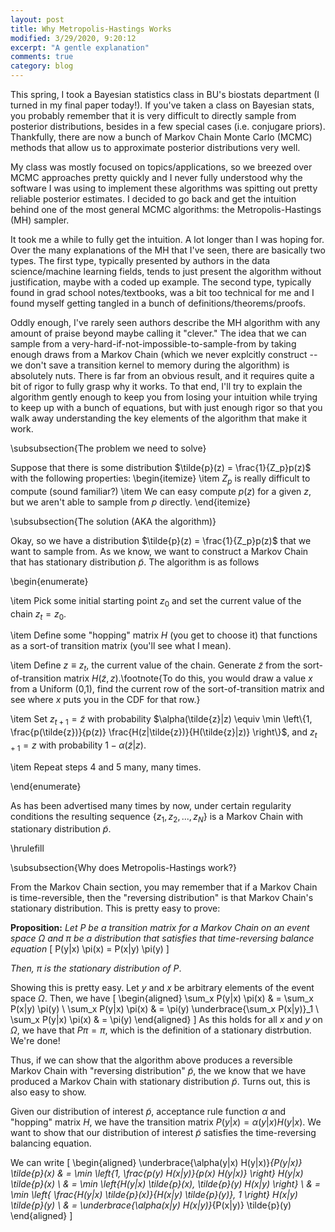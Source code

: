 ```yaml
---
layout: post
title: Why Metropolis-Hastings Works
modified: 3/29/2020, 9:20:12
excerpt: "A gentle explanation"
comments: true
category: blog
---
```


This spring, I took a Bayesian statistics class in BU's biostats department (I turned in my final paper today!). If you've taken a class on Bayesian stats, you probably remember that it is very difficult to directly sample from posterior distributions, besides in a few special cases (i.e. conjugare priors). Thankfully, there are now a bunch of Markov Chain Monte Carlo (MCMC) methods that allow us to approximate posterior distributions very well. 

My class was mostly focused on topics/applications, so we breezed over MCMC approaches pretty quickly and I never fully understood why the software I was using to implement these algorithms was spitting out pretty reliable posterior estimates. I decided to go back and get the intuition behind one of the most general MCMC algorithms: the Metropolis-Hastings (MH) sampler. 

It took me a while to fully get the intuition. A lot longer than I was hoping for. Over the many explanations of the MH that I've seen, there are basically two types. The first type, typically presented by authors in the data science/machine learning fields, tends to just present the algorithm without justification, maybe with a coded up example. The second type, typically found in grad school notes/textbooks, was a bit too technical for me and I found myself getting tangled in a bunch of definitions/theorems/proofs.

Oddly enough, I've rarely seen authors describe the MH algorithm with any amount of praise beyond maybe calling it "clever." The idea that we can sample from a very-hard-if-not-impossible-to-sample-from by taking enough draws from a Markov Chain (which we never explcitly construct -- we don't save a transition kernel to memory during the algorithm) is absolutely nuts. There is far from an obvious result, and it requires quite a bit of rigor to fully grasp why it works. To that end, I'll try to explain the algorithm gently enough to keep you from losing your intuition while trying to keep up with a bunch of equations, but with just enough rigor so that you walk away understanding the key elements of the algorithm that make it work. 

\subsubsection{The problem we need to solve}

Suppose that there is some distribution $\tilde{p}(z) = \frac{1}{Z_p}p(z)$ with the following properties:
  \begin{itemize}
\item $Z_p$ is really difficult to compute (sound familiar?)
\item We can easy compute $p(z)$ for a given $z$, but we aren't able to sample from $p$ directly.
\end{itemize}

\subsubsection{The solution (AKA the algorithm)}

Okay, so we have a distribution $\tilde{p}(z) = \frac{1}{Z_p}p(z)$ that we want to sample from. As we know, we want to construct a Markov Chain that has stationary distribution $\tilde{p}$. The algorithm is as follows 

\begin{enumerate}

\item Pick some initial starting point $z_0$ and set the current value of the chain $z_t=z_0$.

\item Define some "hopping" matrix $H$ (you get to choose it)   that functions as a sort-of transition matrix (you'll see      what I mean).

\item Define $z \equiv z_t$, the current value of the chain. Generate $\tilde{z}$ from the sort-of-transition matrix $H(\tilde{z},z)$.\footnote{To do this, you would draw a value $x$ from a Uniform (0,1), find the current row of the sort-of-transition matrix and see where $x$ puts you in the CDF for that row.}

\item Set $z_{t+1} = \tilde{z}$ with probability $\alpha(\tilde{z}|z) \equiv \min \left\{1, \frac{p(\tilde{z})}{p(z)} \frac{H(z|\tilde{z})}{H(\tilde{z}|z)} \right\}$, and $z_{t+1} = z$ with probability $1-\alpha(\tilde{z}|z)$.

\item Repeat steps 4 and 5 many, many times.

\end{enumerate}

As has been advertised many times by now, under certain regularity conditions the resulting sequence $\{z_1,z_2,...,z_N \}$ is a Markov Chain with stationary distribution $\tilde{p}$.

\hrulefill

\subsubsection{Why does Metropolis-Hastings work?}

From the Markov Chain section, you may remember that if a Markov Chain is time-reversible, then the "reversing distribution" is that Markov Chain's stationary distribution. This is pretty easy to prove:

**Proposition:** *Let $P$ be a transition matrix for a Markov Chain on an event space $\Omega$ and $\pi$ be a distribution that satisfies that time-reversing balance equation*
\[
P(y|x) \pi(x) = P(x|y) \pi(y)
\]

*Then, $\pi$ is the stationary distribution of $P$*.

Showing this is pretty easy. Let $y$ and $x$ be arbitrary elements of the event space $\Omega$. Then, we have
\[
\begin{aligned}
\sum_x P(y|x) \pi(x) & = \sum_x P(x|y) \pi(y) \\
\sum_x P(y|x) \pi(x) & = \pi(y) \underbrace{\sum_x P(x|y)}_1 \\
\sum_x P(y|x) \pi(x) & = \pi(y)
\end{aligned}
\]
As this holds for all $x$ and $y$ on $\Omega$, we have that $P \pi = \pi$, which is the definition of a stationary distrbution. We're done!
  
  Thus, if we can show that the algorithm above produces a reversible Markov Chain with "reversing distribution" $\tilde{p}$, the we know that we have produced a Markov Chain with stationary distribution $\tilde{p}$. Turns out, this is also easy to show.

Given our distribution of interest $\tilde{p}$, acceptance rule function $\alpha$ and "hopping" matrix $H$, we have the transition matrix $P(y|x) = \alpha(y|x) H(y|x)$. We want to show that our distribution of interest $\tilde{p}$ satisfies the time-reversing balancing equation.

We can write
\[
  \begin{aligned}
  \underbrace{\alpha(y|x) H(y|x)}_{P(y|x)} \tilde{p}(x) & = \min \left\{1, \frac{p(y) H(x|y)}{p(x) H(y|x)} \right\} H(y|x) \tilde{p}(x) \\
  & = \min \left\{H(y|x) \tilde{p}(x), \tilde{p}(y) H(x|y) \right\} \\
  & = \min \left\{ \frac{H(y|x) \tilde{p}(x)}{H(x|y) \tilde{p}(y)}, 1 \right\} H(x|y) \tilde{p}(y) \\
  & = \underbrace{\alpha(x|y) H(x|y)}_{P(x|y)} \tilde{p}(y)
  \end{aligned}
 \]
